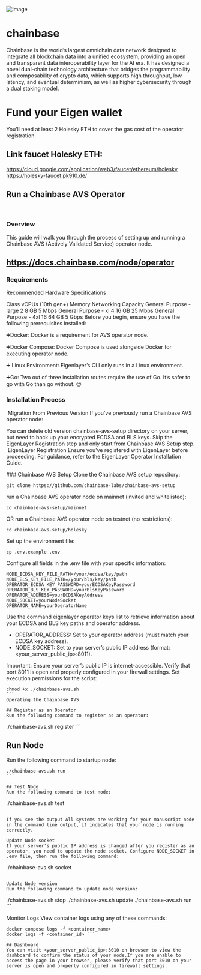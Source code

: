 ![image](https://github.com/user-attachments/assets/412a7544-5504-4aeb-8b5a-fa99f73acf6b)

# chainbase
Chainbase is the world’s largest omnichain data network designed to integrate all blockchain data into a unified ecosystem, providing an open and transparent data interoperability layer for the AI era.
It has designed a novel dual-chain technology architecture that bridges the programmability and composability of crypto data, which supports high throughput, low latency, and eventual determinism, as well as higher cybersecurity through a dual staking model.

# Fund your Eigen wallet
You’ll need at least 2 Holesky ETH to cover the gas cost of the operator registration.

## Link faucet Holesky ETH: 
https://cloud.google.com/application/web3/faucet/ethereum/holesky
https://holesky-faucet.pk910.de/

## Run a Chainbase AVS Operator
​
### Overview
This guide will walk you through the process of setting up and running a Chainbase AVS (Actively Validated Service) operator node.

## https://docs.chainbase.com/node/operator

### Requirements
Recommended Hardware Specifications

Class	vCPUs (10th gen+)	Memory	Networking Capacity
General Purpose - large	2	8 GB	5 Mbps
General Purpose - xl	4	16 GB	25 Mbps
General Purpose - 4xl	16	64 GB	5 Gbps
Before you begin, ensure you have the following prerequisites installed:

➕Docker: Docker is a requirement for AVS operator node.

➕Docker Compose: Docker Compose is used alongside Docker for executing operator node.

➕ Linux Environment: Eigenlayer’s CLI only runs in a Linux environment.

➕Go: Two out of three installation routes require the use of Go. It’s safer to go with Go than go without. 😉

### Installation Process
​
Migration From Previous Version
If you’ve previously run a Chainbase AVS operator node:

You can delete old version chainbase-avs-setup directory on your server, but need to back up your encrypted ECDSA and BLS keys.
Skip the EigenLayer Registration step and only start from Chainbase AVS Setup step.
​
EigenLayer Registration
Ensure you’ve registered with EigenLayer before proceeding. For guidance, refer to the EigenLayer Operator Installation Guide.

​### Chainbase AVS Setup
Clone the Chainbase AVS setup repository:
```
git clone https://github.com/chainbase-labs/chainbase-avs-setup
```
run a Chainbase AVS operator node on mainnet (invited and whitelisted):

```
cd chainbase-avs-setup/mainnet
```
OR run a Chainbase AVS operator node on testnet (no restrictions):

```
cd chainbase-avs-setup/holesky
```

Set up the environment file:
```
cp .env.example .env
```
Configure all fields in the .env file with your specific information:

```
NODE_ECDSA_KEY_FILE_PATH=/your/ecdsa/key/path
NODE_BLS_KEY_FILE_PATH=/your/bls/key/path
OPERATOR_ECDSA_KEY_PASSWORD=yourECDSAKeyPassword
OPERATOR_BLS_KEY_PASSWORD=yourBlsKeyPassword
OPERATOR_ADDRESS=yourECDSAKeyAddress
NODE_SOCKET=yourNodeSocket
OPERATOR_NAME=yourOperatorName
```

Use the command eigenlayer operator keys list to retrieve information about your ECDSA and BLS key paths and operator address.
- OPERATOR_ADDRESS: Set to your operator address (must match your ECDSA key address).
- NODE_SOCKET: Set to your server’s public IP address (format: <your_server_public_ip>:8011).

Important:
Ensure your server’s public IP is internet-accessible.
Verify that port 8011 is open and properly configured in your firewall settings.
Set execution permissions for the script:
```
chmod +x ./chainbase-avs.sh
​```
Operating the Chainbase AVS
​
## Register as an Operator
Run the following command to register as an operator:

```
./chainbase-avs.sh register
​```

## Run Node
Run the following command to startup node:

```
./chainbase-avs.sh run
​```

## Test Node
Run the following command to test node:

```
./chainbase-avs.sh test
```

If you see the output All systems are working for your manuscript node in the command line output, it indicates that your node is running correctly.
​
Update Node socket
If your server’s public IP address is changed after you register as an operator, you need to update the node socket. Configure NODE_SOCKET in .env file, then run the following command:

```
./chainbase-avs.sh socket
```
​
Update Node version
Run the following command to update node version:

```
./chainbase-avs.sh stop
./chainbase-avs.sh update
./chainbase-avs.sh run
​```

Monitor Logs
View container logs using any of these commands:


```docker compose logs -f
docker compose logs -f <container_name>
docker logs -f <container_id> ```

## Dashboard
You can visit <your_server_public_ip>:3010 on browser to view the dashboard to confirm the status of your node.If you are unable to access the page in your browser, please verify that port 3010 on your server is open and properly configured in firewall settings.

